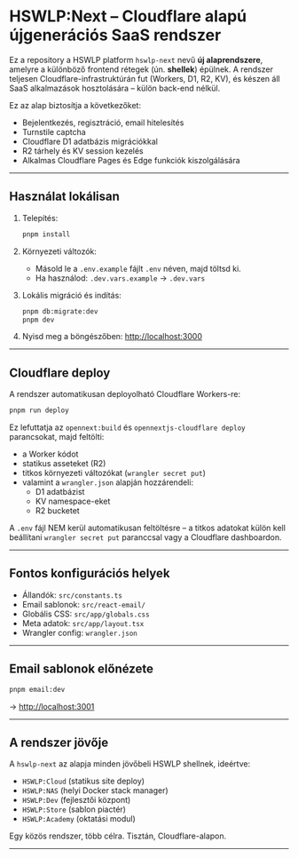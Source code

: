 # HSWLP:Next – Cloudflare alapú újgenerációs SaaS rendszer

Ez a repository a HSWLP platform `hswlp-next` nevű **új alaprendszere**, amelyre a különböző frontend rétegek (ún. **shellek**) épülnek. A rendszer teljesen Cloudflare-infrastruktúrán fut (Workers, D1, R2, KV), és készen áll SaaS alkalmazások hosztolására – külön back-end nélkül.

Ez az alap biztosítja a következőket:

- Bejelentkezés, regisztráció, email hitelesítés
- Turnstile captcha
- Cloudflare D1 adatbázis migrációkkal
- R2 tárhely és KV session kezelés
- Alkalmas Cloudflare Pages és Edge funkciók kiszolgálására

---

## Használat lokálisan

1. Telepítés:

   ```bash
   pnpm install
   ```

2. Környezeti változók:

   - Másold le a `.env.example` fájlt `.env` néven, majd töltsd ki.
   - Ha használod: `.dev.vars.example` → `.dev.vars`

3. Lokális migráció és indítás:

   ```bash
   pnpm db:migrate:dev
   pnpm dev
   ```

4. Nyisd meg a böngészőben:
   [http://localhost:3000](http://localhost:3000)

---

## Cloudflare deploy

A rendszer automatikusan deployolható Cloudflare Workers-re:

```bash
pnpm run deploy
```

Ez lefuttatja az `opennext:build` és `opennextjs-cloudflare deploy` parancsokat, majd feltölti:

- a Worker kódot
- statikus asseteket (R2)
- titkos környezeti változókat (`wrangler secret put`)
- valamint a `wrangler.json` alapján hozzárendeli:
  - D1 adatbázist
  - KV namespace-eket
  - R2 bucketet

A `.env` fájl NEM kerül automatikusan feltöltésre – a titkos adatokat külön kell beállítani `wrangler secret put` paranccsal vagy a Cloudflare dashboardon.

---

## Fontos konfigurációs helyek

- Állandók: `src/constants.ts`
- Email sablonok: `src/react-email/`
- Globális CSS: `src/app/globals.css`
- Meta adatok: `src/app/layout.tsx`
- Wrangler config: `wrangler.json`

---

## Email sablonok előnézete

```bash
pnpm email:dev
```

→ [http://localhost:3001](http://localhost:3001)

---

## A rendszer jövője

A `hswlp-next` az alapja minden jövőbeli HSWLP shellnek, ideértve:

- `HSWLP:Cloud` (statikus site deploy)
- `HSWLP:NAS` (helyi Docker stack manager)
- `HSWLP:Dev` (fejlesztői központ)
- `HSWLP:Store` (sablon piactér)
- `HSWLP:Academy` (oktatási modul)

Egy közös rendszer, több célra.
Tisztán, Cloudflare-alapon.

---
